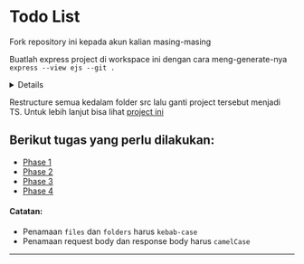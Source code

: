 # Todo List

Fork repository ini kepada akun kalian masing-masing

Buatlah express project di workspace ini dengan cara meng-generate-nya `express --view ejs --git .`

<details>

command `express` harus diinstall terlebih dahulu dengan cara `yarn global add express-generator` atau `npm i -g express-generator` (jangan lupa dimasukan kedalam `path variable` di OS masing-masing)

</details>

Restructure semua kedalam folder src lalu ganti project tersebut menjadi TS. Untuk lebih lanjut bisa lihat <a href="https://github.com/detteksie/blog-sequelize" target="_blank">project ini</a>

## Berikut tugas yang perlu dilakukan:

- [Phase 1](./phase_1.md)
- [Phase 2](./phase_2.md)
- [Phase 3](./phase_3.md)
- [Phase 4](./phase_4.md)

#### Catatan:

- Penamaan `files` dan `folders` harus `kebab-case`
- Penamaan request body dan response body harus `camelCase`

---
